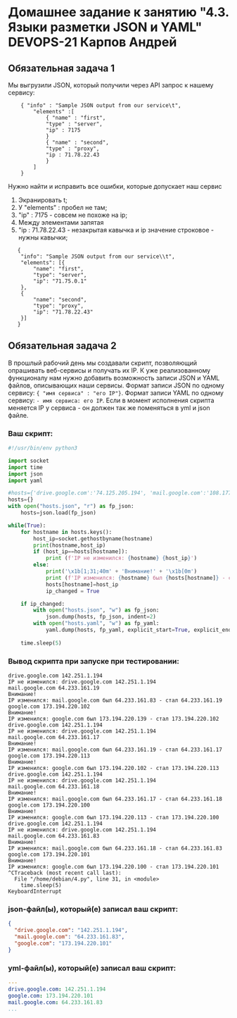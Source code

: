 # Домашнее задание к занятию "4.3. Языки разметки JSON и YAML" DEVOPS-21 Карпов Андрей


## Обязательная задача 1
Мы выгрузили JSON, который получили через API запрос к нашему сервису:
```
    { "info" : "Sample JSON output from our service\t",
        "elements" :[
            { "name" : "first",
            "type" : "server",
            "ip" : 7175 
            }
            { "name" : "second",
            "type" : "proxy",
            "ip : 71.78.22.43
            }
        ]
    }
```
  Нужно найти и исправить все ошибки, которые допускает наш сервис
  1. Экранировать t;
  2. У "elements" : пробел не там;
  3. "ip" : 7175  - совсем не похоже на ip;
  4. Между элементами запятая
  5. "ip : 71.78.22.43 - незакрытая кавычка и ip значение строковое - нужны кавычки;
  
```
   {
   	"info": "Sample JSON output from our service\\t",
   	"elements": [{
   		"name": "first",
   		"type": "server",
   		"ip": "71.75.0.1"
   	}, 
    {
   		"name": "second",
   		"type": "proxy",
   		"ip": "71.78.22.43"
   	}]
   }
```

## Обязательная задача 2
В прошлый рабочий день мы создавали скрипт, позволяющий опрашивать веб-сервисы и получать их IP. К уже реализованному функционалу нам нужно добавить возможность записи JSON и YAML файлов, описывающих наши сервисы. Формат записи JSON по одному сервису: `{ "имя сервиса" : "его IP"}`. Формат записи YAML по одному сервису: `- имя сервиса: его IP`. Если в момент исполнения скрипта меняется IP у сервиса - он должен так же поменяться в yml и json файле.

### Ваш скрипт:
```python
#!/usr/bin/env python3

import socket
import time
import json
import yaml

#hosts={'drive.google.com':'74.125.205.194', 'mail.google.com':'108.177.14.18', 'google.com':'74.125.205.113'}
hosts={}
with open("hosts.json", "r") as fp_json:
    hosts=json.load(fp_json)

while(True):
    for hostname in hosts.keys():
        host_ip=socket.gethostbyname(hostname)
        print(hostname,host_ip)
        if (host_ip==hosts[hostname]):
            print (f'IP не изменился: {hostname} {host_ip}')
        else:
            print('\x1b[1;31;40m' + 'Внимание!' + '\x1b[0m')
            print (f'IP изменился: {hostname} был {hosts[hostname]} - стал {host_ip}')
            hosts[hostname]=host_ip
            ip_changed = True

    if ip_changed:
        with open("hosts.json", "w") as fp_json:
            json.dump(hosts, fp_json, indent=2)
        with open("hosts.yaml", "w") as fp_yaml:
            yaml.dump(hosts, fp_yaml, explicit_start=True, explicit_end=True)
                
    time.sleep(5)
```

### Вывод скрипта при запуске при тестировании:
```
drive.google.com 142.251.1.194
IP не изменился: drive.google.com 142.251.1.194
mail.google.com 64.233.161.19
Внимание!
IP изменился: mail.google.com был 64.233.161.83 - стал 64.233.161.19
google.com 173.194.220.102
Внимание!
IP изменился: google.com был 173.194.220.139 - стал 173.194.220.102
drive.google.com 142.251.1.194
IP не изменился: drive.google.com 142.251.1.194
mail.google.com 64.233.161.17
Внимание!
IP изменился: mail.google.com был 64.233.161.19 - стал 64.233.161.17
google.com 173.194.220.113
Внимание!
IP изменился: google.com был 173.194.220.102 - стал 173.194.220.113
drive.google.com 142.251.1.194
IP не изменился: drive.google.com 142.251.1.194
mail.google.com 64.233.161.18
Внимание!
IP изменился: mail.google.com был 64.233.161.17 - стал 64.233.161.18
google.com 173.194.220.100
Внимание!
IP изменился: google.com был 173.194.220.113 - стал 173.194.220.100
drive.google.com 142.251.1.194
IP не изменился: drive.google.com 142.251.1.194
mail.google.com 64.233.161.83
Внимание!
IP изменился: mail.google.com был 64.233.161.18 - стал 64.233.161.83
google.com 173.194.220.101
Внимание!
IP изменился: google.com был 173.194.220.100 - стал 173.194.220.101
^CTraceback (most recent call last):
  File "/home/debian/4.py", line 31, in <module>
    time.sleep(5)
KeyboardInterrupt

```

### json-файл(ы), который(е) записал ваш скрипт:
```json
{
  "drive.google.com": "142.251.1.194",
  "mail.google.com": "64.233.161.83",
  "google.com": "173.194.220.101"
}

```

### yml-файл(ы), который(е) записал ваш скрипт:
```yaml
---
drive.google.com: 142.251.1.194
google.com: 173.194.220.101
mail.google.com: 64.233.161.83
...

```
